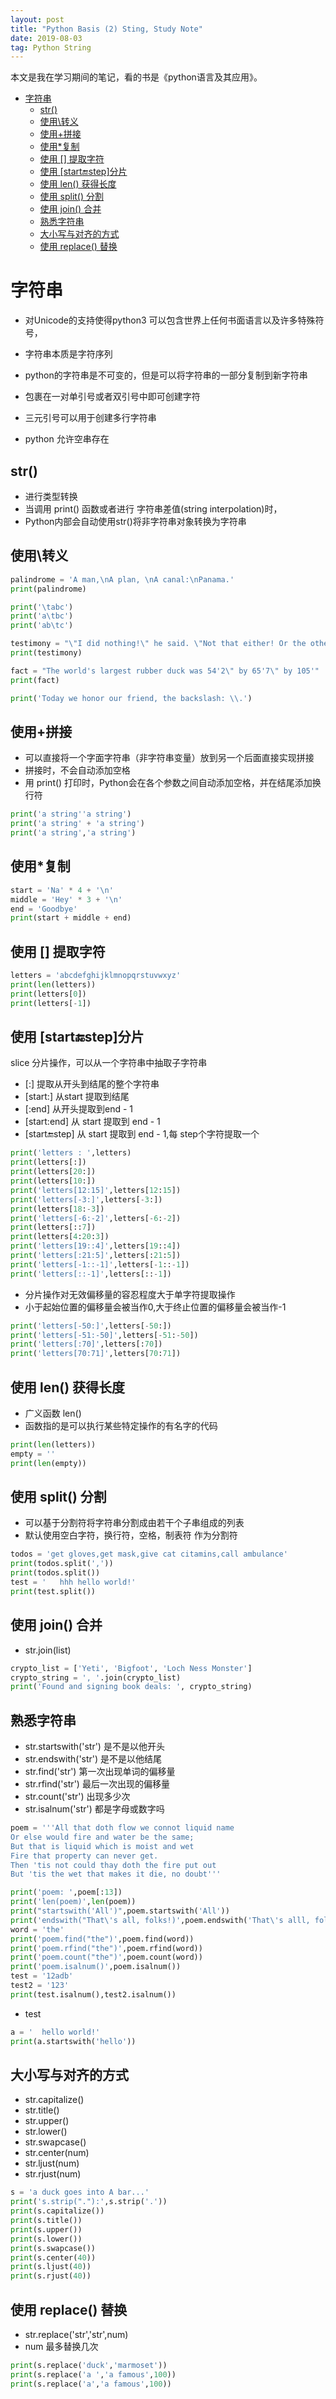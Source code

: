 ```yaml
---
layout: post
title: "Python Basis (2) Sting, Study Note"
date: 2019-08-03
tag: Python String
---
```

本文是我在学习期间的笔记，看的书是《python语言及其应用》。

- [字符串](#orgfccb567)
  - [str()](#orgbcd0e58)
  - [使用\\转义](#orgdee654b)
  - [使用+拼接](#orgfcbaf51)
  - [使用\*复制](#orgcdaf9fe)
  - [使用 [] 提取字符](#org1a2e2b4)
  - [使用 [start:end:step]分片](#org56f65aa)
  - [使用 len() 获得长度](#orgc5d0a04)
  - [使用 split() 分割](#orgb179f37)
  - [使用 join() 合并](#orgaabccb4)
  - [熟悉字符串](#orge666415)
  - [大小写与对齐的方式](#org9e3d9d0)
  - [使用 replace() 替换](#orgd20b939)


<a id="orgfccb567"></a>

# 字符串

-   对Unicode的支持使得python3 可以包含世界上任何书面语言以及许多特殊符号，
-   字符串本质是字符序列
-   python的字符串是不可变的，但是可以将字符串的一部分复制到新字符串
-   包裹在一对单引号或者双引号中即可创建字符

-   三元引号可以用于创建多行字符串
-   python 允许空串存在


<a id="orgbcd0e58"></a>

## str()

-   进行类型转换
-   当调用 print() 函数或者进行 字符串差值(string interpolation)时，
-   Python内部会自动使用str()将非字符串对象转换为字符串


<a id="orgdee654b"></a>

## 使用\\转义

```python
palindrome = 'A man,\nA plan, \nA canal:\nPanama.'
print(palindrome)

print('\tabc')
print('a\tbc')
print('ab\tc')

testimony = "\"I did nothing!\" he said. \"Not that either! Or the other thing.\""
print(testimony)

fact = "The world's largest rubber duck was 54'2\" by 65'7\" by 105'"
print(fact)

print('Today we honor our friend, the backslash: \\.')
```


<a id="orgfcbaf51"></a>

## 使用+拼接

-   可以直接将一个字面字符串（非字符串变量）放到另一个后面直接实现拼接
-   拼接时，不会自动添加空格
-   用 print() 打印时，Python会在各个参数之间自动添加空格，并在结尾添加换行符

```python
print('a string''a string')
print('a string' + 'a string')
print('a string','a string')
```


<a id="orgcdaf9fe"></a>

## 使用\*复制

```python
start = 'Na' * 4 + '\n'
middle = 'Hey' * 3 + '\n'
end = 'Goodbye'
print(start + middle + end)

```


<a id="org1a2e2b4"></a>

## 使用 [] 提取字符

```python
letters = 'abcdefghijklmnopqrstuvwxyz'
print(len(letters))
print(letters[0])
print(letters[-1])
```


<a id="org56f65aa"></a>

## 使用 [start:end:step]分片

slice 分片操作，可以从一个字符串中抽取子字符串

-   [:] 提取从开头到结尾的整个字符串
-   [start:] 从start 提取到结尾
-   [:end] 从开头提取到end - 1
-   [start:end] 从 start 提取到 end - 1
-   [start:end:step] 从 start 提取到 end - 1,每 step个字符提取一个

```python
print('letters : ',letters)
print(letters[:])
print(letters[20:])
print(letters[10:])
print('letters[12:15]',letters[12:15])
print('letters[-3:]',letters[-3:])
print(letters[18:-3])
print('letters[-6:-2]',letters[-6:-2])
print(letters[::7])
print(letters[4:20:3])
print('letters[19::4]',letters[19::4])
print('letters[:21:5]',letters[:21:5])
print('letters[-1::-1]',letters[-1::-1])
print('letters[::-1]',letters[::-1])
```

-   分片操作对无效偏移量的容忍程度大于单字符提取操作
-   小于起始位置的偏移量会被当作0,大于终止位置的偏移量会被当作-1

```python
print('letters[-50:]',letters[-50:])
print('letters[-51:-50]',letters[-51:-50])
print('letters[:70]',letters[:70])
print('letters[70:71]',letters[70:71])

```


<a id="orgc5d0a04"></a>

## 使用 len() 获得长度

-   广义函数 len()
-   函数指的是可以执行某些特定操作的有名字的代码

```python
print(len(letters))
empty = ''
print(len(empty))
```


<a id="orgb179f37"></a>

## 使用 split() 分割

-   可以基于分割符将字符串分割成由若干个子串组成的列表
-   默认使用空白字符，换行符，空格，制表符 作为分割符

```python
todos = 'get gloves,get mask,give cat citamins,call ambulance'
print(todos.split(','))
print(todos.split())
test = '   hhh hello world!'
print(test.split())

```


<a id="orgaabccb4"></a>

## 使用 join() 合并

-   str.join(list)

```python
crypto_list = ['Yeti', 'Bigfoot', 'Loch Ness Monster']
crypto_string = ', '.join(crypto_list)
print('Found and signing book deals: ', crypto_string)

```


<a id="orge666415"></a>

## 熟悉字符串

-   str.startswith('str') 是不是以他开头
-   str.endswith('str') 是不是以他结尾
-   str.find('str') 第一次出现单词的偏移量
-   str.rfind('str') 最后一次出现的偏移量
-   str.count('str') 出现多少次
-   str.isalnum('str') 都是字母或数字吗

```python
poem = '''All that doth flow we connot liquid name
Or else would fire and water be the same;
But that is liquid which is moist and wet
Fire that property can never get.
Then 'tis not could thay doth the fire put out
But 'tis the wet that makes it die, no doubt'''

print('poem: ',poem[:13])
print('len(poem)',len(poem))
print("startswith('All')",poem.startswith('All'))
print('endswith("That\'s all, folks!)',poem.endswith('That\'s alll, folks!'))
word = 'the'
print('poem.find("the")',poem.find(word))
print('poem.rfind("the")',poem.rfind(word))
print('poem.count("the")',poem.count(word))
print('poem.isalnum()',poem.isalnum())
test = '12adb'
test2 = '123'
print(test.isalnum(),test2.isalnum())
```

-   test

```python
a = '  hello world!'
print(a.startswith('hello'))
```


<a id="org9e3d9d0"></a>

## 大小写与对齐的方式

-   str.capitalize()
-   str.title()
-   str.upper()
-   str.lower()
-   str.swapcase()
-   str.center(num)
-   str.ljust(num)
-   str.rjust(num)

```python
s = 'a duck goes into A bar...'
print('s.strip("."):',s.strip('.'))
print(s.capitalize())
print(s.title())
print(s.upper())
print(s.lower())
print(s.swapcase())
print(s.center(40))
print(s.ljust(40))
print(s.rjust(40))

```


<a id="orgd20b939"></a>

## 使用 replace() 替换

-   str.replace('str','str',num)
-   num 最多替换几次

```python
print(s.replace('duck','marmoset'))
print(s.replace('a ','a famous',100))
print(s.replace('a','a famous',100))

```